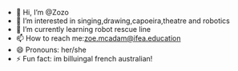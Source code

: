 - 👋 Hi, I’m @Zozo
- 👀 I’m interested in singing,drawing,capoeira,theatre and robotics
- 🌱 I’m currently learning robot rescue line
- 📫 How to reach me:zoe.mcadam@ifea.education
- 😄 Pronouns: her/she
- ⚡ Fun fact: im billuingal french australian!

<!---
Zozo-z-guys/Zozo-z-guys is a ✨ special ✨ repository because its `README.md` (this file) appears on your GitHub profile.
You can click the Preview link to take a look at your changes.
--->
